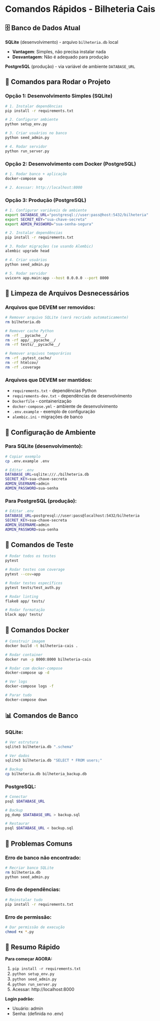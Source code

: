 # Comandos Rápidos - Bilheteria Cais

## 🗄️ **Banco de Dados Atual**

**SQLite** (desenvolvimento) - arquivo `bilheteria.db` local
- **Vantagem**: Simples, não precisa instalar nada
- **Desvantagem**: Não é adequado para produção

**PostgreSQL** (produção) - via variável de ambiente `DATABASE_URL`

## 🚀 **Comandos para Rodar o Projeto**

### **Opção 1: Desenvolvimento Simples (SQLite)**
```bash
# 1. Instalar dependências
pip install -r requirements.txt

# 2. Configurar ambiente
python setup_env.py

# 3. Criar usuários no banco
python seed_admin.py

# 4. Rodar servidor
python run_server.py
```

### **Opção 2: Desenvolvimento com Docker (PostgreSQL)**
```bash
# 1. Rodar banco + aplicação
docker-compose up

# 2. Acessar: http://localhost:8000
```

### **Opção 3: Produção (PostgreSQL)**
```bash
# 1. Configurar variáveis de ambiente
export DATABASE_URL="postgresql://user:pass@host:5432/bilheteria"
export SECRET_KEY="sua-chave-secreta"
export ADMIN_PASSWORD="sua-senha-segura"

# 2. Instalar dependências
pip install -r requirements.txt

# 3. Rodar migrações (se usando Alembic)
alembic upgrade head

# 4. Criar usuários
python seed_admin.py

# 5. Rodar servidor
uvicorn app.main:app --host 0.0.0.0 --port 8000
```

## 🧹 **Limpeza de Arquivos Desnecessários**

### **Arquivos que DEVEM ser removidos:**
```bash
# Remover arquivo SQLite (será recriado automaticamente)
rm bilheteria.db

# Remover cache Python
rm -rf __pycache__/
rm -rf app/__pycache__/
rm -rf tests/__pycache__/

# Remover arquivos temporários
rm -rf .pytest_cache/
rm -rf htmlcov/
rm -rf .coverage
```

### **Arquivos que DEVEM ser mantidos:**
- `requirements.txt` - dependências Python
- `requirements-dev.txt` - dependências de desenvolvimento
- `Dockerfile` - containerização
- `docker-compose.yml` - ambiente de desenvolvimento
- `.env.example` - exemplo de configuração
- `alembic.ini` - migrações de banco

## 🔧 **Configuração de Ambiente**

### **Para SQLite (desenvolvimento):**
```bash
# Copiar exemplo
cp .env.example .env

# Editar .env
DATABASE_URL=sqlite:///./bilheteria.db
SECRET_KEY=sua-chave-secreta
ADMIN_USERNAME=admin
ADMIN_PASSWORD=sua-senha
```

### **Para PostgreSQL (produção):**
```bash
# Editar .env
DATABASE_URL=postgresql://user:pass@localhost:5432/bilheteria
SECRET_KEY=sua-chave-secreta
ADMIN_USERNAME=admin
ADMIN_PASSWORD=sua-senha
```

## 🧪 **Comandos de Teste**

```bash
# Rodar todos os testes
pytest

# Rodar testes com coverage
pytest --cov=app

# Rodar testes específicos
pytest tests/test_auth.py

# Rodar linting
flake8 app/ tests/

# Rodar formatação
black app/ tests/
```

## 🐳 **Comandos Docker**

```bash
# Construir imagem
docker build -t bilheteria-cais .

# Rodar container
docker run -p 8000:8000 bilheteria-cais

# Rodar com docker-compose
docker-compose up -d

# Ver logs
docker-compose logs -f

# Parar tudo
docker-compose down
```

## 📊 **Comandos de Banco**

### **SQLite:**
```bash
# Ver estrutura
sqlite3 bilheteria.db ".schema"

# Ver dados
sqlite3 bilheteria.db "SELECT * FROM users;"

# Backup
cp bilheteria.db bilheteria_backup.db
```

### **PostgreSQL:**
```bash
# Conectar
psql $DATABASE_URL

# Backup
pg_dump $DATABASE_URL > backup.sql

# Restaurar
psql $DATABASE_URL < backup.sql
```

## 🚨 **Problemas Comuns**

### **Erro de banco não encontrado:**
```bash
# Recriar banco SQLite
rm bilheteria.db
python seed_admin.py
```

### **Erro de dependências:**
```bash
# Reinstalar tudo
pip install -r requirements.txt
```

### **Erro de permissão:**
```bash
# Dar permissão de execução
chmod +x *.py
```

## 📝 **Resumo Rápido**

**Para começar AGORA:**
1. `pip install -r requirements.txt`
2. `python setup_env.py`
3. `python seed_admin.py`
4. `python run_server.py`
5. Acessar: http://localhost:8000

**Login padrão:**
- Usuário: admin
- Senha: (definida no .env)
